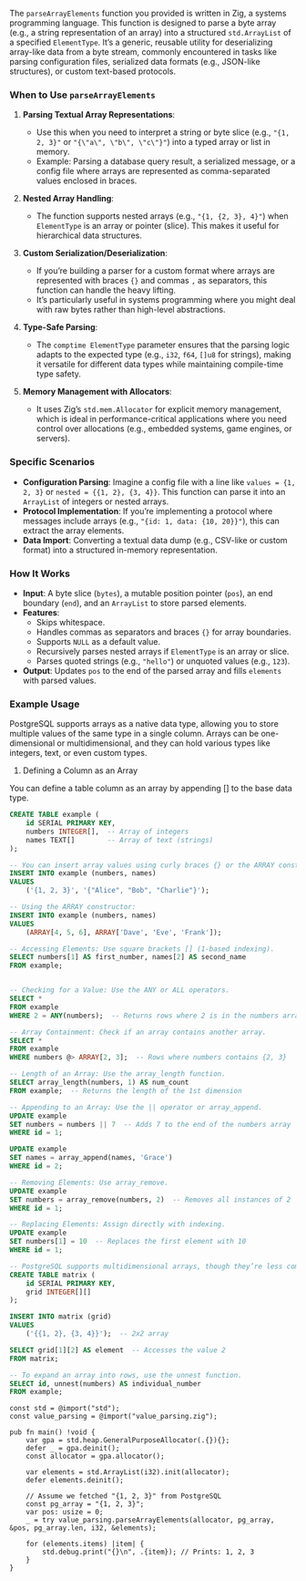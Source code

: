 The `parseArrayElements` function you provided is written in Zig, a systems programming language. This function is designed to parse a byte array (e.g., a string representation of an array) into a structured `std.ArrayList` of a specified `ElementType`. It’s a generic, reusable utility for deserializing array-like data from a byte stream, commonly encountered in tasks like parsing configuration files, serialized data formats (e.g., JSON-like structures), or custom text-based protocols.

### When to Use `parseArrayElements`
1. **Parsing Textual Array Representations**:
   - Use this when you need to interpret a string or byte slice (e.g., `"{1, 2, 3}"` or `"{\"a\", \"b\", \"c\"}"`) into a typed array or list in memory.
   - Example: Parsing a database query result, a serialized message, or a config file where arrays are represented as comma-separated values enclosed in braces.

2. **Nested Array Handling**:
   - The function supports nested arrays (e.g., `"{1, {2, 3}, 4}"`) when `ElementType` is an array or pointer (slice). This makes it useful for hierarchical data structures.

3. **Custom Serialization/Deserialization**:
   - If you’re building a parser for a custom format where arrays are represented with braces `{}` and commas `,` as separators, this function can handle the heavy lifting.
   - It’s particularly useful in systems programming where you might deal with raw bytes rather than high-level abstractions.

4. **Type-Safe Parsing**:
   - The `comptime ElementType` parameter ensures that the parsing logic adapts to the expected type (e.g., `i32`, `f64`, `[]u8` for strings), making it versatile for different data types while maintaining compile-time type safety.

5. **Memory Management with Allocators**:
   - It uses Zig’s `std.mem.Allocator` for explicit memory management, which is ideal in performance-critical applications where you need control over allocations (e.g., embedded systems, game engines, or servers).

### Specific Scenarios
- **Configuration Parsing**: Imagine a config file with a line like `values = {1, 2, 3}` or `nested = {{1, 2}, {3, 4}}`. This function can parse it into an `ArrayList` of integers or nested arrays.
- **Protocol Implementation**: If you’re implementing a protocol where messages include arrays (e.g., `"{id: 1, data: {10, 20}}"`), this can extract the array elements.
- **Data Import**: Converting a textual data dump (e.g., CSV-like or custom format) into a structured in-memory representation.

### How It Works
- **Input**: A byte slice (`bytes`), a mutable position pointer (`pos`), an end boundary (`end`), and an `ArrayList` to store parsed elements.
- **Features**:
  - Skips whitespace.
  - Handles commas as separators and braces `{}` for array boundaries.
  - Supports `NULL` as a default value.
  - Recursively parses nested arrays if `ElementType` is an array or slice.
  - Parses quoted strings (e.g., `"hello"`) or unquoted values (e.g., `123`).
- **Output**: Updates `pos` to the end of the parsed array and fills `elements` with parsed values.

### Example Usage

PostgreSQL supports arrays as a native data type, allowing you to store multiple values of the same type in a single column. Arrays can be one-dimensional or multidimensional, and they can hold various types like integers, text, or even custom types.
1. Defining a Column as an Array

You can define a table column as an array by appending [] to the base data type.
```sql
CREATE TABLE example (
    id SERIAL PRIMARY KEY,
    numbers INTEGER[],  -- Array of integers
    names TEXT[]        -- Array of text (strings)
);

-- You can insert array values using curly braces {} or the ARRAY constructor.
INSERT INTO example (numbers, names)
VALUES
    ('{1, 2, 3}', '{"Alice", "Bob", "Charlie"}');

-- Using the ARRAY constructor:
INSERT INTO example (numbers, names)
VALUES
    (ARRAY[4, 5, 6], ARRAY['Dave', 'Eve', 'Frank']);

-- Accessing Elements: Use square brackets [] (1-based indexing).
SELECT numbers[1] AS first_number, names[2] AS second_name
FROM example;


-- Checking for a Value: Use the ANY or ALL operators.
SELECT *
FROM example
WHERE 2 = ANY(numbers);  -- Returns rows where 2 is in the numbers array

-- Array Containment: Check if an array contains another array.
SELECT *
FROM example
WHERE numbers @> ARRAY[2, 3];  -- Rows where numbers contains {2, 3}

-- Length of an Array: Use the array_length function.
SELECT array_length(numbers, 1) AS num_count
FROM example;  -- Returns the length of the 1st dimension

-- Appending to an Array: Use the || operator or array_append.
UPDATE example
SET numbers = numbers || 7  -- Adds 7 to the end of the numbers array
WHERE id = 1;

UPDATE example
SET names = array_append(names, 'Grace')
WHERE id = 2;

-- Removing Elements: Use array_remove.
UPDATE example
SET numbers = array_remove(numbers, 2)  -- Removes all instances of 2
WHERE id = 1;

-- Replacing Elements: Assign directly with indexing.
UPDATE example
SET numbers[1] = 10  -- Replaces the first element with 10
WHERE id = 1;

-- PostgreSQL supports multidimensional arrays, though they’re less common.
CREATE TABLE matrix (
    id SERIAL PRIMARY KEY,
    grid INTEGER[][]
);

INSERT INTO matrix (grid)
VALUES
    ('{{1, 2}, {3, 4}}');  -- 2x2 array

SELECT grid[1][2] AS element  -- Accesses the value 2
FROM matrix;

-- To expand an array into rows, use the unnest function.
SELECT id, unnest(numbers) AS individual_number
FROM example;
```

```zig
const std = @import("std");
const value_parsing = @import("value_parsing.zig");

pub fn main() !void {
    var gpa = std.heap.GeneralPurposeAllocator(.{}){};
    defer _ = gpa.deinit();
    const allocator = gpa.allocator();

    var elements = std.ArrayList(i32).init(allocator);
    defer elements.deinit();

    // Assume we fetched "{1, 2, 3}" from PostgreSQL
    const pg_array = "{1, 2, 3}";
    var pos: usize = 0;
    _ = try value_parsing.parseArrayElements(allocator, pg_array, &pos, pg_array.len, i32, &elements);

    for (elements.items) |item| {
        std.debug.print("{}\n", .{item}); // Prints: 1, 2, 3
    }
}
```
